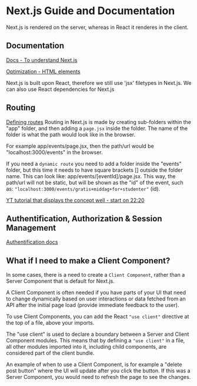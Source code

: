 # Next.js Guide and Documentation

Next.js is rendered on the server, whereas in React it renderes in the client.

## Documentation

[Docs - To understand Next.js](https://nextjs.org/docs)

[Optimization - HTML elements](https://nextjs.org/docs/app/building-your-application/optimizing)

Next.js is built upon React, therefore we still use 'jsx' filetypes in Next.js. We can also use React dependencies for Next.js

## Routing

[Defining routes](https://nextjs.org/docs/app/building-your-application/routing)
Routing in Next.js is made by creating sub-folders within the "app" folder, and then adding a `page.jsx` inside the folder. The name of the folder is what the path would look like in the browser.

For example app/events/page.jsx, then the path/url would be "localhost:3000/events" in the browser.

If you need a `dynamic route` you need to add a folder inside the "events" folder, but this time it needs to have square brackets [] outside the folder name. This can look like: app/events/[eventId]/page.jsx. This way, the path/url will not be static, but will be shown as the "id" of the event, such as: `"localhost:3000/events/gratis+middag+for+studenter"` (id).

[YT tutorial that displays the concept well - start on 22:20](https://www.youtube.com/watch?v=GxUR4zIasB8&list=LL&index=2&t=2258s)

## Authentification, Authorization & Session Management

[Authentification docs](https://nextjs.org/docs/app/building-your-application/authentication)

## What if I need to make a Client Component?

In some cases, there is a need to create a `Client Component`, rather than a Server Component that is default for Next.js.

A Client Component is often needed if you have parts of your UI that need to change dynamically based on user interactions or data fetched from an API after the initial page load (provide immediate feedback to the user).

To use Client Components, you can add the React `"use client"` directive at the top of a file, above your imports.

The "use client" is used to declare a boundary between a Server and Client Component modules. This means that by defining a `"use client"` in a file, all other modules imported into it, including child components, are considered part of the client bundle.

An example of when to use a Client Component, is for example a "delete post button" where the UI will update after you click the button. If this was a Server Component, you would need to refresh the page to see the changes.
